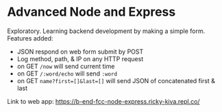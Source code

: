 # Advanced Node and Express

Exploratory. Learning backend development by making a simple form. Features added:

- JSON respond on web form submit by POST
- Log method, path, & IP on any HTTP request
- on GET `/now` will send current time
- on GET `/:word/echo` will send `:word`
- on GET `name?first=[]&last=[]` will send JSON of concatenated first & last

Link to web app: https://b-end-fcc-node-express.ricky-kiva.repl.co/
